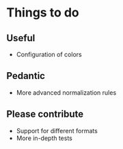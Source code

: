 # Things to do

## Useful

* Configuration of colors

## Pedantic

* More advanced normalization rules

## Please contribute

* Support for different formats
* More in-depth tests